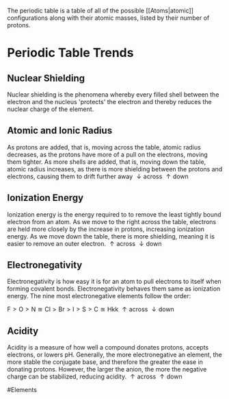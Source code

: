 The periodic table is a table of all of the possible [[Atoms|atomic]] configurations along with their atomic masses, listed by their number of protons. 

# Periodic Table Trends
## Nuclear Shielding
Nuclear shielding is the phenomena whereby every filled shell between the electron and the nucleus 'protects' the electron and thereby reduces the nuclear charge of the element.
## Atomic and Ionic Radius
As protons are added, that is, moving across the table, atomic radius decreases, as the protons have more of a pull on the electrons, moving them tighter.
As more shells are added, that is, moving down the table, atomic radius increases, as there is more shielding between the protons and electrons, causing them to drift further away
$\downarrow \text{across}$
$\uparrow\text{down}$
## Ionization Energy
Ionization energy is the energy required to to remove the least tightly bound electron from an atom. As we move to the right across the table, electrons are held more closely by the increase in protons, increasing ionization energy. As we move down the table, there is more shielding, meaning it is easier to remove an outer electron.
$\uparrow \text{across}$
$\downarrow\text{down}$
## Electronegativity
Electronegativity is how easy it is for an atom to pull electrons to itself when forming covalent bonds. Electronegativity behaves them same as ionization energy. The nine most electronegative elements follow the order:

$\text{F}>\text{O}>\text{N}\approxeq\text{Cl}>\text{Br}>\text{I}>\text{S}>\text{C}\approxeq\text{H}$kk
$\uparrow\text{across}$
$\downarrow\text{down}$
## Acidity
Acidity is a measure of how well a compound donates protons, accepts electrons, or lowers pH. Generally, the more electronegative an element, the more stable the conjugate base, and therefore the greater the ease in donating protons. However, the larger the anion, the more the negative charge can be stabilized, reducing acidity.
$\uparrow\text{across}$
$\uparrow\text{down}$

#Elements